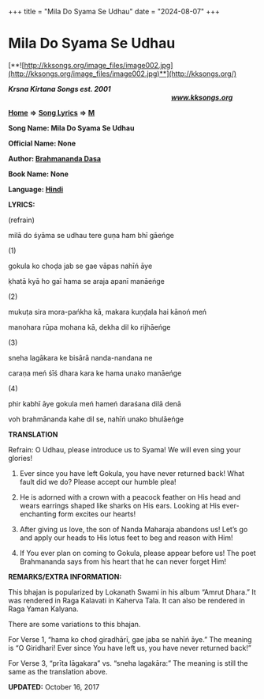 +++
title = "Mila Do Syama Se Udhau"
date = "2024-08-07"
+++

# Mila Do Syama Se Udhau
[**![http://kksongs.org/image_files/image002.jpg](http://kksongs.org/image_files/image002.jpg)**](http://kksongs.org/)

**_Krsna Kirtana Songs est. 2001_**                                                                                                                                                **_www.kksongs.org_**

**[Home](http://kksongs.org/)** **⇒** **[Song Lyrics](http://kksongs.org/lyrics.html)** **⇒** **[M](http://kksongs.org/songs/song_m.html)**

**Song Name: Mila Do Syama Se Udhau**

**Official Name: None**

**Author: [Brahmananda Dasa](http://kksongs.org/authors/list/brahmananda.html)**

**Book Name: None**

**Language: [Hindi](http://kksongs.org/language/list/hindi.html)**

**LYRICS:**

(refrain)

milā do śyāma se udhau tere guṇa ham bhī gāeńge

(1)

gokula ko choḍa jab se gae vāpas nahīń āye

ḳhatā kyā ho gaī hama se araja apanī manāeńge

(2)

mukuṭa sira mora-pańkha kā, makara kuṇḍala hai kānoń meń

manohara rūpa mohana kā, dekha dil ko rijhāeńge

(3)

sneha lagākara ke bisārā nanda-nandana ne

caraṇa meń śīś dhara kara ke hama unako manāeńge

(4)

phir kabhī āye gokula meń hameń daraśana dilā denā

voh brahmānanda kahe dil se, nahīń unako bhulāeńge

**TRANSLATION**

Refrain: O Udhau, please introduce us to Syama! We will even sing your glories!

1) Ever since you have left Gokula, you have never returned back! What fault did we do? Please accept our humble plea!

2) He is adorned with a crown with a peacock feather on His head and wears earrings shaped like sharks on His ears. Looking at His ever-enchanting form excites our hearts!

3) After giving us love, the son of Nanda Maharaja abandons us! Let’s go and apply our heads to His lotus feet to beg and reason with Him!

4) If You ever plan on coming to Gokula, please appear before us! The poet Brahmananda says from his heart that he can never forget Him!

**REMARKS/EXTRA INFORMATION:**

This bhajan is popularized by Lokanath Swami in his album “Amrut Dhara.” It was rendered in Raga Kalavati in Kaherva Tala. It can also be rendered in Raga Yaman Kalyana.

There are some variations to this bhajan.

For Verse 1, “hama ko choḍ giradhārī, gae jaba se nahīń āye.” The meaning is “O Giridhari! Ever since You have left us, you have never returned back!”

For Verse 3, “prīta lāgakara” vs. “sneha lagakāra:” The meaning is still the same as the translation above.

**UPDATED:** October 16, 2017